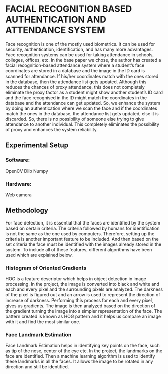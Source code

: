 # FACIAL RECOGNITION BASED AUTHENTICATION AND ATTENDANCE SYSTEM

Face recognition is one of the mostly used biometrics. It can be used for security, authentication, identification, and has many more advantages. Face recognition systems can be used for taking attendance in schools, colleges, offices, etc. In the base paper we chose, the author has created a facial recognition-based attendance system where a student’s face coordinates are stored in a database and the image in the ID card is scanned for attendance. If his/her coordinates match with the ones stored in the database, then the attendance list gets updated. Although this reduces the chances of proxy attendance, this does not completely eliminate the proxy factor as a student might show another student’s ID card and the face recognised in the ID might match the coordinates in the database and the attendance can get updated. So, we enhance the system by doing an authentication where we scan the face and if the coordinates match the ones in the database, the attendance list gets updated, else it is discarded. So, there is no possibility of someone else trying to give attendance to another individual. This completely eliminates the possibility of proxy and enhances the system reliability.


## Experimental Setup

### Software:
OpenCV
Dlib
Numpy

### Hardware:
Web camera

## Methodology

For face detection, it is essential that the faces are identified by the system based on certain criteria. The criteria followed by humans for identification is not the same as the one used by computers. Therefore, setting up the criteria is another important feature to be included. And then based on the set criteria the face must be identified with the images already stored in the system. To include all of these features, different algorithms have been used which are explained below.

### Histogram of Oriented Gradients
HOG is a feature descriptor which helps in object detection in image processing. In the project, the image is converted into black and white and each and every pixel and the surrounding pixels are analyzed. The darkness of the pixel is figured out and an arrow is used to represent the direction of increase of darkness. Performing this process for each and every pixel, gives us gradients. The image is then analyzed based on the direction of the gradient turning the image into a simpler representation of the face. The pattern created is known as HOG pattern and it helps us compare an image with it and find the most similar one.

### Face Landmark Estimation
Face Landmark Estimation helps in identifying key points on the face, such as tip of the nose, center of the eye etc. In the project, the landmarks on the face are identified. Then a machine learning algorithm is used to identify these landmarks in all the faces. It allows the image to be rotated in any direction and still be identified.

